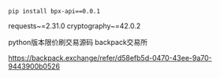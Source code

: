 
`pip install bpx-api==0.0.1`

requests~=2.31.0
cryptography~=42.0.2

python版本限价刷交易源码 backpack交易所

https://backpack.exchange/refer/d58efb5d-0470-43ee-9a70-9443900b0526
